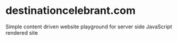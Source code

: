 # destinationcelebrant.com
Simple content driven website playground for server side JavaScript rendered site
